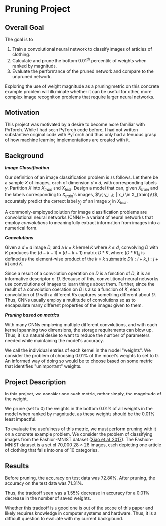 # Pruning Project

## Overall Goal

The goal is to 
1. Train a convolutional neural network to classify images of articles of clothing.
2. Calculate and prune the bottom 0.01<sup>th</sup> percentile of weights when ranked by magnitude.
3. Evaluate the performance of the pruned network and compare to the unpruned network.

Exploring the use of weight magnitude as a pruning metric on this concrete example problem will illuminate whether it can be useful for other, more complex image recognition problems that require larger neural networks.

## Motivation

This project was motivated by a desire to become more familiar with PyTorch. While I had seen PyTorch code before, I had not written substantive original code with PyTorch and thus only had a tenuous grasp of how machine learning implementations are created with it.

## Background

***Image Classification***

Our definition of an image classification problem is as follows. Let there be a sample $X$ of images, each of dimension $d \times d$, with corresponding labels $y$. Partition $X$ into $X_{train}$ and $X_{test}$. Design a model that can, given $X_{train}$ and the labels corresponding to $X_{train}$'s images, $\\{ y_i \\; | x_i \in X_{train}\\}$, accurately predict the correct label $y_j$ of an image $x_j$ in $X_{test}$. 

A commonly-employed solution for image classification problems are convolutional neural networks (CNNs)– a variant of neural networks that employ $\textit{convolutions}$ to meaningfully extract information from images into a numerical form.

***Convolutions***

Given a $d \times d$ image $D$, and a $k \times k$ kernel $K$ where $k \leq d$, convolving $D$ with $K$ produces the $(d - k + 1) \times (d - k + 1)$ matrix $D * K$, where $(D*K)_{ij}$ is defined as the element-wise product of the $k \times k$ submatrix $D[i:i+k, j:j+k]$ and $K$.

Since a result of a convolution operation on $D$ is a function of $D$, it is an informative descriptor of $D$. Because of this, convolutional neural networks use convolutions of images to learn things about them. Further, since the result of a convolution operation on $D$ is also a function of $K$, each convolution of $D$ with a different $K\text{s}$ captures something different about $D$. Thus, CNNs usually employ a multitude of convolutions so as to encapsulate many different properties of the images given to them.

***Pruning based on metrics***

With many CNNs employing multiple different convolutions, and with each kernel spanning two dimensions, the storage requirements can blow up. Thus, it is a natural desire to want to reduce the number of parameters needed while maintaining the model's accuracy.


We call the individual entries of each kernel in the model "weights". We consider the problem of choosing 0.01% of the model's weights to set to 0. An informed way of doing so would be to choose based on some metric that identifies "unimportant" weights.

## Project Description

In this project, we consider one such metric, rather simply, the magnitude of the weight.

We prune (set to 0) the weights in the bottom 0.01% of all weights in the model when ranked by magnitude, as these weights should be the 0.01% least impactful.

To evaluate the usefulness of this metric, we must perform pruning with it on a concrete example problem. We consider the problem of classifying images from the Fashion-MNIST dataset ([Xiao et al, 2017](https://arxiv.org/abs/1708.07747)). The Fashion-MNIST dataset is a set of 70,000 28 $\times$ 28 images, each depicting one article of clothing that falls into one of 10 categories.

## Results

Before pruning, the accuracy on test data was 72.86%. After pruning, the accuracy on the test data was 71.31%.

Thus, the tradeoff seen was a 1.55% decrease in accuracy for a 0.01% decrease in the number of saved weights.

Whether this tradeoff is a good one is out of the scope of this paper and likely requires knowledge in computer systems and hardware. Thus, it is a difficult question to evaluate with my current background.
